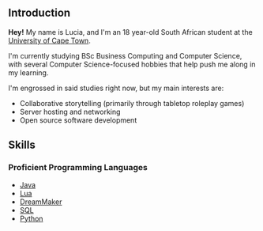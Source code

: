 ## Introduction
**Hey!** My name is Lucia, and I'm an 18 year-old South African student at the [University of Cape Town](https://uct.ac.za/).

I'm currently studying BSc Business Computing and Computer Science, with several Computer Science-focused hobbies that help push me along in my learning.

I'm engrossed in said studies right now, but my main interests are:
- Collaborative storytelling (primarily through tabletop roleplay games)
- Server hosting and networking
- Open source software development

## Skills
### Proficient Programming Languages
- [Java](https://docs.oracle.com/javase/8/docs/technotes/guides/language/)
- [Lua](https://www.lua.org/)
- [DreamMaker](https://www.byond.com/docs/ref/info.html)
- [SQL](https://learn.microsoft.com/en-us/sql/odbc/reference/structured-query-language-sql)
- [Python](https://www.python.org/)
